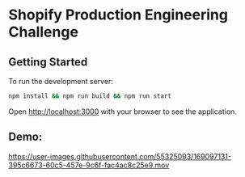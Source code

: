 # Shopify Production Engineering Challenge

## Getting Started

To run the development server:

```bash
npm install && npm run build && npm run start
```

Open [http://localhost:3000](http://localhost:3000) with your browser to see the application.

## Demo:

https://user-images.githubusercontent.com/55325093/169097131-395c6673-60c5-457e-9c6f-fac4ac8c25e9.mov

